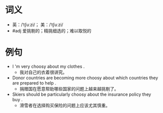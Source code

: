 # 词义
- 英：/ˈtʃuːzi/； 美：/ˈtʃuːzi/
- #adj 爱挑剔的；精挑细选的；难以取悦的
# 例句
- I 'm very choosy about my clothes .
	- 我对自己的衣着很讲究。
- Donor countries are becoming more choosy about which countries they are prepared to help .
	- 捐赠国在愿意帮助哪些国家的问题上越来越挑剔了。
- Skiers should be particularly choosy about the insurance policy they buy .
	- 滑雪者在选择购买保险的问题上应该尤其慎重。
